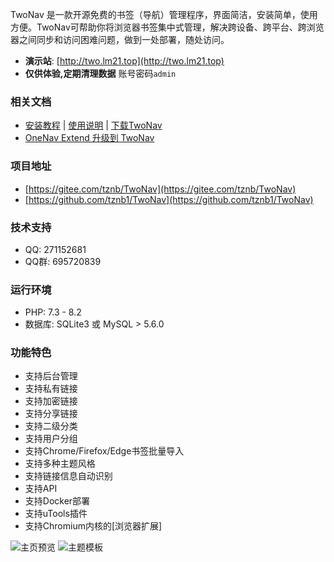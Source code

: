 TwoNav 是一款开源免费的书签（导航）管理程序，界面简洁，安装简单，使用方便。TwoNav可帮助你将浏览器书签集中式管理，解决跨设备、跨平台、跨浏览器之间同步和访问困难问题，做到一处部署，随处访问。

- **演示站**: [http://two.lm21.top](http://two.lm21.top) 
- **仅供体验,定期清理数据** 账号密码`admin`


### 相关文档
* [安装教程](https://gitee.com/tznb/TwoNav/wikis/pages?sort_id=7968668&doc_id=3767990) | [使用说明](https://gitee.com/tznb/TwoNav/wikis) | [下载TwoNav](https://gitee.com/tznb/TwoNav/releases)
* [OneNav Extend 升级到 TwoNav](https://gitee.com/tznb/OneNav/wikis/pages?sort_id=7955135&doc_id=2439895)

### 项目地址
- [https://gitee.com/tznb/TwoNav](https://gitee.com/tznb/TwoNav)
- [https://github.com/tznb1/TwoNav](https://github.com/tznb1/TwoNav)

### 技术支持
- QQ: 271152681
- QQ群: 695720839

### 运行环境
* PHP: 7.3 - 8.2 
* 数据库: SQLite3 或 MySQL > 5.6.0

### 功能特色
* 支持后台管理
* 支持私有链接
* 支持加密链接
* 支持分享链接
* 支持二级分类
* 支持用户分组
* 支持Chrome/Firefox/Edge书签批量导入
* 支持多种主题风格
* 支持链接信息自动识别
* 支持API
* 支持Docker部署
* 支持uTools插件
* 支持Chromium内核的[浏览器扩展]

![](https://foruda.gitee.com/images/1680680754989095293/fcc56e76_10359480.jpeg "主页预览")
![](https://foruda.gitee.com/images/1680680836189756220/8c227c34_10359480.jpeg "主题模板")
